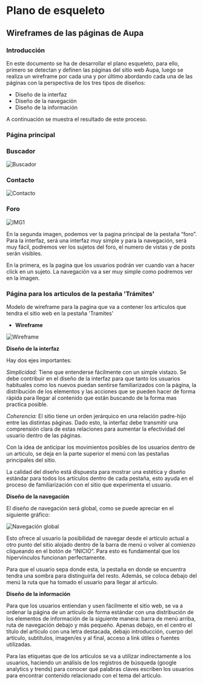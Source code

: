 # Plano de esqueleto

## Wireframes de las páginas de Aupa

### Introducción

En este documento se ha de desarrollar el plano esqueleto, para ello, primero se detectan y definen las páginas del sitio web Aupa, luego se realiza un wireframe por cada una y por último abordando cada una de las páginas con la perspectiva de los tres tipos de diseños:


- Diseño de la interfaz
- Diseño de la navegación
- Diseño de la información

A continuación se muestra el resultado de este proceso.

### Página principal

### Buscador 

![Buscador](buscador.png)

### Contacto 

![Contacto](contactos.png)

### Foro 
![IMG1](/4-esqueleto/Wireframes.jpeg)

En la segunda imagen, podemos ver la pagina principal de la pestaña “foro”. 
Para la interfaz, será una interfaz muy simple y para la navegación, será muy fácil, podremos ver los sujetos del foro, el numero de vistas y de posts serán visibles. 


En la primera, es la pagina que los usuarios podrán ver cuando van a hacer click en un sujeto. La navegación va a ser muy simple como podremos ver en la imagen.

### Página para los articulos de la pestaña 'Trámites' 
 
 Modelo de wireframe para la pagina que va a contener los articulos que tendra el sitio web en la pestaña 'Tramites'

 - **Wireframe**
 
 ![Wireframe](https://github.com/DeustoPWEB2018/proyectoweb-migraciones/blob/3264517cc160c33049ec5854babaebc6d5aba64c/4-esqueleto/4_Wireframe_pag_similares_3.jpg)


  **Diseño de la interfaz**

 Hay dos ejes importantes:

 *Simplicidad:* Tiene que entenderse fácilmente con un simple vistazo. Se debe contribuir en el diseño de la interfaz para que tanto los usuarios habituales como los nuevos puedan sentirse familiarizados con la página, la distribución de los elementos y las acciones que se pueden hacer de forma rápida para llegar al contenido que están buscando de la forma mas practica posible.


 *Coherencia:*  El sitio tiene un orden jerárquico en una relación padre-hijo entre las distintas páginas. Dado esto, la interfaz debe transmitir una comprensión clara de estas relaciones para aumentar la efectividad del usuario dentro de las páginas.


 Con la idea de anticipar los movimientos posibles de los usuarios dentro de un articulo, se deja en la parte superior el menú con las pestañas principales del sitio. 


 La calidad del diseño está dispuesta para mostrar una estética y diseño estándar para todos los artículos dentro de cada pestaña, esto ayuda en el proceso de familiarización con el sitio que experimenta el usuario.


  **Diseño de la navegación**

 El diseño de navegación será global, como se puede apreciar en el siguiente gráfico:

 ![Navegación global](https://github.com/DeustoPWEB2018/proyectoweb-migraciones/blob/3264517cc160c33049ec5854babaebc6d5aba64c/4-esqueleto/4-Navegacion%20global.png)

 Esto ofrece al usuario la posibilidad de navegar desde el artículo actual a otro punto del sitio alojado dentro de la barra de menú o volver al comienzo cliqueando en el botón de “INICIO”. Para esto es fundamental que los hipervínculos funcionan perfectamente.


 Para que el usuario sepa donde esta, la pestaña en donde se encuentra tendra una sombra para distinguirla del resto. Además, se coloca debajo del menú la ruta que ha tomado el usuario para llegar al articulo.


  **Diseño de la información**


 Para que los usuarios entiendan y usen fácilmente el sitio web, se va a ordenar la página de un artículo de forma estándar con una distribución de los elementos de información de la siguiente manera: barra de menú arriba, ruta de navegación debajo y más pequeño. Apenas debajo, en el centro el título del artículo con una letra destacada, debajo introducción, cuerpo del artículo, subtítulos, imagen/es y al final, acceso a link útiles o fuentes utilizadas.


 Para las etiquetas que de los artículos se va a utilizar indirectamente a los usuarios, haciendo un análisis de los registros de búsqueda (google analytics y trends) para conocer qué palabras claves escriben los usuarios para encontrar contenido relacionado con el tema del artículo.

